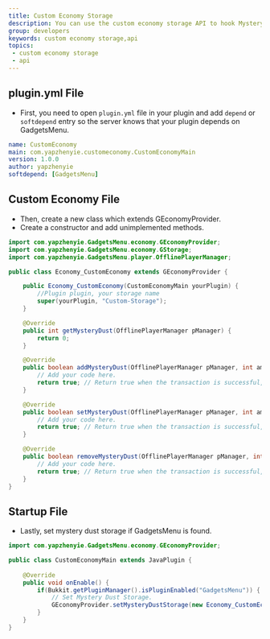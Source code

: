 ```yaml
---
title: Custom Economy Storage
description: You can use the custom economy storage API to hook Mystery Dust with your own economy system.
group: developers
keywords: custom economy storage,api
topics:
 - custom economy storage
 - api
---
```


## plugin.yml File
 - First, you need to open `plugin.yml` file in your plugin and add `depend` or `softdepend` entry so the server knows that your plugin depends on GadgetsMenu.

```yaml
name: CustomEconomy
main: com.yapzhenyie.customeconomy.CustomEconomyMain
version: 1.0.0
author: yapzhenyie
softdepend: [GadgetsMenu]
```

## Custom Economy File
 - Then, create a new class which extends GEconomyProvider.
 - Create a constructor and add unimplemented methods.

```java
import com.yapzhenyie.GadgetsMenu.economy.GEconomyProvider;
import com.yapzhenyie.GadgetsMenu.economy.GStorage;
import com.yapzhenyie.GadgetsMenu.player.OfflinePlayerManager;

public class Economy_CustomEconomy extends GEconomyProvider {

	public Economy_CustomEconomy(CustomEconomyMain yourPlugin) {
        //Plugin plugin, your storage name
		super(yourPlugin, "Custom-Storage");
	}

	@Override
	public int getMysteryDust(OfflinePlayerManager pManager) {
		return 0;
	}

	@Override
	public boolean addMysteryDust(OfflinePlayerManager pManager, int amount) {
		// Add your code here.
		return true; // Return true when the transaction is successful, otherwise return false.
	}

	@Override
	public boolean setMysteryDust(OfflinePlayerManager pManager, int amount) {
		// Add your code here.
		return true; // Return true when the transaction is successful, otherwise return false.
	}

	@Override
	public boolean removeMysteryDust(OfflinePlayerManager pManager, int amount) {
		// Add your code here.
		return true; // Return true when the transaction is successful, otherwise return false.
	}
}
```

## Startup File
 - Lastly, set mystery dust storage if GadgetsMenu is found.

```java
import com.yapzhenyie.GadgetsMenu.economy.GEconomyProvider;

public class CustomEconomyMain extends JavaPlugin {
	
	@Override
	public void onEnable() {
		if(Bukkit.getPluginManager().isPluginEnabled("GadgetsMenu")) {
			// Set Mystery Dust Storage.
			GEconomyProvider.setMysteryDustStorage(new Economy_CustomEconomy(this));
		}
	}
}
```


